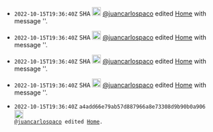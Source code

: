 
- <code>2022-10-15T19:36:40Z</code>	<kbd title='9bf74b9678a65a777e4d89846489b07b236f5aa6'>SHA</kbd>	<img src='https://avatars.githubusercontent.com/u/1189414?v=4' width=20 height=20 /> [@juancarlospaco](https://github.com/juancarlospaco 'juancarlospaco') edited [Home](https://github.com/juancarlospaco/cpython/wiki/Home 'Home') with message ''.

- <code>2022-10-15T19:36:40Z</code>	<kbd title='c99d90ffbdbc51394586e6bd133928988822ef63'>SHA</kbd>	<img src='https://avatars.githubusercontent.com/u/1189414?v=4' width=20 height=20 /> [@juancarlospaco](https://github.com/juancarlospaco 'juancarlospaco') edited [Home](https://github.com/juancarlospaco/cpython/wiki/Home 'Home') with message ''.

- <code>2022-10-15T19:36:40Z</code>	<kbd title='0feff35c89c1122d79176a6a41588bbbb48466e3'>SHA</kbd>	<img src='https://avatars.githubusercontent.com/u/1189414?v=4' width=20 height=20 /> [@juancarlospaco](https://github.com/juancarlospaco 'juancarlospaco') edited [Home](https://github.com/juancarlospaco/cpython/wiki/Home 'Home') with message ''.
- <code>2022-10-15T19:36:40Z</code>	<kbd title='d3a77be644deda118c672b62e288dae97e8bd6e8'>SHA</kbd>	<img src='https://avatars.githubusercontent.com/u/1189414?v=4' width=20 height=20 /> [@juancarlospaco](https://github.com/juancarlospaco 'juancarlospaco') edited [Home](https://github.com/juancarlospaco/cpython/wiki/Home 'Home') with message ''.
- <code>2022-10-15T19:36:40Z</code>	<code>a4add66e79ab57d887966a8e73308d9b90b0a906</frtgggggggggggggggggtcode>	<img src='https://avatars.githubusercontent.com/u/1189414?v=4' width=20 height=20 /> [@juancarlospaco](https://github.com/juancarlospaco 'juancarlospaco') edited [Home](https://github.com/juancarlospaco/cpython/wiki/Home 'Home').
